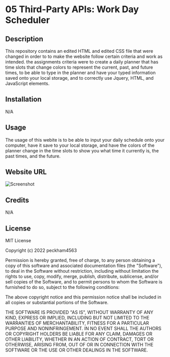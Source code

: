 # 05 Third-Party APIs: Work Day Scheduler

## Description
This repository contains an edited HTML and edited CSS file that were changed in order to to make the website follow certain criteria and work as intended. the assignments criteria were to create a daily planner that has time slots that change colors to represent the current, past, and future times, to be able to type in the planner and have your typed information saved onto your local storage, and to correctly use Jquery, HTML, and JavaScript elements. 
## Installation

N/A

## Usage

The usage of this webite is to be able to input your daily schedule onto your computer, have it save to your local storage, and have the colors of the planner change in the time slots to show you what time it currently is, the past times, and the future. 

## Website URL


![Screenshot](/Other/Horiseon-Screenshot.png "Webpage Screenshot")

## Credits

N/A

## License

MIT License

Copyright (c) 2022 peckham4563

Permission is hereby granted, free of charge, to any person obtaining a copy
of this software and associated documentation files (the "Software"), to deal
in the Software without restriction, including without limitation the rights
to use, copy, modify, merge, publish, distribute, sublicense, and/or sell
copies of the Software, and to permit persons to whom the Software is
furnished to do so, subject to the following conditions:

The above copyright notice and this permission notice shall be included in all
copies or substantial portions of the Software.

THE SOFTWARE IS PROVIDED "AS IS", WITHOUT WARRANTY OF ANY KIND, EXPRESS OR
IMPLIED, INCLUDING BUT NOT LIMITED TO THE WARRANTIES OF MERCHANTABILITY,
FITNESS FOR A PARTICULAR PURPOSE AND NONINFRINGEMENT. IN NO EVENT SHALL THE
AUTHORS OR COPYRIGHT HOLDERS BE LIABLE FOR ANY CLAIM, DAMAGES OR OTHER
LIABILITY, WHETHER IN AN ACTION OF CONTRACT, TORT OR OTHERWISE, ARISING FROM,
OUT OF OR IN CONNECTION WITH THE SOFTWARE OR THE USE OR OTHER DEALINGS IN THE
SOFTWARE.
